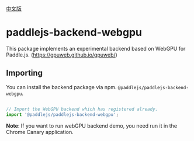 [中文版](./README_cn.md)

# paddlejs-backend-webgpu

This package implements an experimental backend based on WebGPU for Paddle.js. (https://gpuweb.github.io/gpuweb/)

## Importing

You can install the backend package via npm. `@paddlejs/paddlejs-backend-webgpu`.


```js

// Import the WebGPU backend which has registered already.
import '@paddlejs/paddlejs-backend-webgpu';

```

**Note**: If you want to run webGPU backend demo, you need run it in the Chrome Canary application.